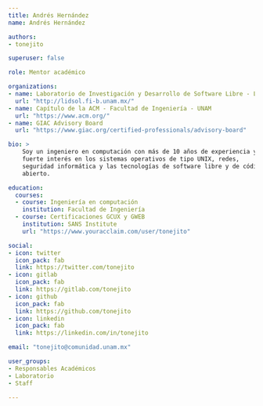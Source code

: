 ```yaml
---
title: Andrés Hernández
name: Andrés Hernández

authors:
- tonejito

superuser: false

role: Mentor académico

organizations:
- name: Laboratorio de Investigación y Desarrollo de Software Libre - LIDSoL
  url: "http://lidsol.fi-b.unam.mx/"
- name: Capítulo de la ACM - Facultad de Ingeniería - UNAM
  url: "https://www.acm.org/"
- name: GIAC Advisory Board
  url: "https://www.giac.org/certified-professionals/advisory-board"

bio: >
    Soy un ingeniero en computación con más de 10 años de experiencia y un
    fuerte interés en los sistemas operativos de tipo UNIX, redes,
    seguridad informática y las tecnologías de software libre y de código
    abierto.

education:
  courses:
  - course: Ingeniería en computación
    institution: Facultad de Ingeniería
  - course: Certificaciones GCUX y GWEB
    institution: SANS Institute
    url: "https://www.youracclaim.com/user/tonejito"

social:
- icon: twitter
  icon_pack: fab
  link: https://twitter.com/tonejito
- icon: gitlab
  icon_pack: fab
  link: https://gitlab.com/tonejito
- icon: github
  icon_pack: fab
  link: https://github.com/tonejito
- icon: linkedin
  icon_pack: fab
  link: https://linkedin.com/in/tonejito

email: "tonejito@comunidad.unam.mx"

user_groups:
- Responsables Académicos
- Laboratorio
- Staff

---
```

